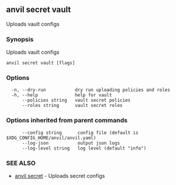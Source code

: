 ## anvil secret vault

Uploads vault configs

### Synopsis

Uploads vault configs

```
anvil secret vault [flags]
```

### Options

```
  -n, --dry-run           dry run uploading policies and roles
  -h, --help              help for vault
      --policies string   vault secret policies
      --roles string      vault secret roles
```

### Options inherited from parent commands

```
      --config string      config file (default is $XDG_CONFIG_HOME/anvil/anvil.yaml)
      --log-json           output json logs
      --log-level string   log level (default "info")
```

### SEE ALSO

* [anvil secret](anvil_secret.md)	 - Uploads secret configs

